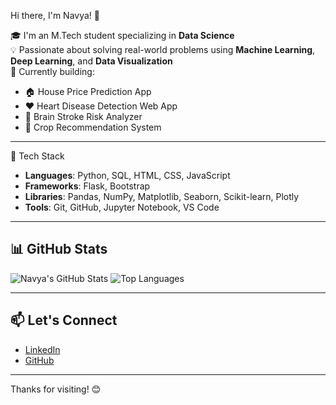 Hi there, I'm Navya! 👋

🎓 I'm an M.Tech student specializing in **Data Science**  
💡 Passionate about solving real-world problems using **Machine Learning**, **Deep Learning**, and **Data Visualization**  
🚀 Currently building:
- 🏠 House Price Prediction App
- ❤️ Heart Disease Detection Web App
- 🧠 Brain Stroke Risk Analyzer
- 🌾 Crop Recommendation System

---

🔧 Tech Stack
- **Languages**: Python, SQL, HTML, CSS, JavaScript  
- **Frameworks**: Flask, Bootstrap  
- **Libraries**: Pandas, NumPy, Matplotlib, Seaborn, Scikit-learn, Plotly  
- **Tools**: Git, GitHub, Jupyter Notebook, VS Code  

---

## 📊 GitHub Stats

![Navya's GitHub Stats](https://github-readme-stats.vercel.app/api?username=2025-navya&show_icons=true&theme=radical)
![Top Languages](https://github-readme-stats.vercel.app/api/top-langs/?username=2025-navya&layout=compact&theme=radical)

---

## 📫 Let's Connect
- [LinkedIn]([https://linkedin.com/in/YOUR-LINK](https://www.linkedin.com/in/navya-boddepalli-350bb023b/))  
- [GitHub](https://github.com/2025-navya)

---

Thanks for visiting! 😊

